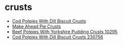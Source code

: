 # crusts

 * [Cod Potpies With Dill Biscuit Crusts](../../index/c/cod-potpies-with-dill-biscuit-crusts-230756.json)
 * [Make Ahead Pie Crusts](../../index/m/make-ahead-pie-crusts.json)
 * [Beef Potpies With Yorkshire Pudding Crusts 10295](../../index/b/beef-potpies-with-yorkshire-pudding-crusts-10295.json)
 * [Cod Potpies With Dill Biscuit Crusts 230756](../../index/c/cod-potpies-with-dill-biscuit-crusts-230756.json)
